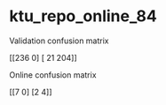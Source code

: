 # ktu_repo_online_84

Validation confusion matrix

[[236   0]
 [ 21 204]]
 
 Online confusion matrix
 
 [[7 0]
 [2 4]]
 
 
